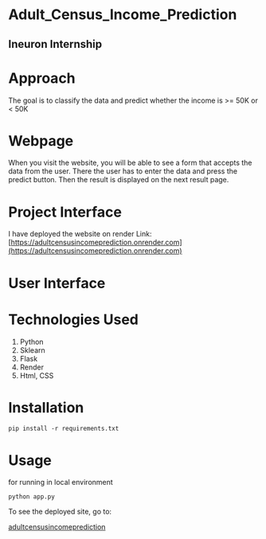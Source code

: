 # Adult_Census_Income_Prediction
## Ineuron Internship


# Approach

The goal is to classify the data and predict whether the income is >= 50K or < 50K

# Webpage

When you visit the website, you will be able to see a form that accepts the data from the user. There the user has to enter the data and press the predict button. Then the result is displayed on the next result page.

# Project Interface

I have deployed the website on render 
Link:[https://adultcensusincomeprediction.onrender.com](https://adultcensusincomeprediction.onrender.com)

# User Interface


# Technologies Used
1. Python
2. Sklearn
3. Flask
4. Render
5. Html, CSS

# Installation
```
pip install -r requirements.txt
```

# Usage

for running in local environment
```
python app.py
```

To see the deployed site, go to:

[adultcensusincomeprediction](https://adultcensusincomeprediction.onrender.com)
